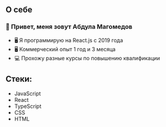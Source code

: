 <h2>О себе</h2>
<h3>👋 Привет, меня зовут Абдула Магомeдов</h3>
<ul>
   <li>🖥️ Я программирую на React.js с 2019 года</li>
   <li>🖥️ Коммерческий опыт 1 год и 3 месяца</li>
   <li>💻 Прохожу разные курсы по повышению квалификации</li>
</ul>


<h2>Стеки:</h2>

   <ul>
      <li>JavaScript</li>
      <li>React</li>
      <li>TypeScript</li>
      <li>CSS</li>
      <li>HTML</li>
   </ul>
